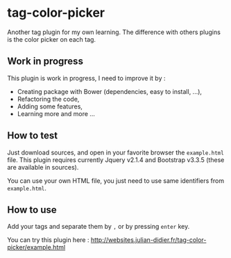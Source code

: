 # tag-color-picker

Another tag plugin for my own learning. The difference with others plugins is the color picker on each tag.

## Work in progress

This plugin is work in progress, I need to improve it by :
- Creating package with Bower (dependencies, easy to install, ...),
- Refactoring the code,
- Adding some features,
- Learning more and more ... 

## How to test
Just download sources, and open in your favorite browser the `example.html` file. This plugin requires currently Jquery v2.1.4 and Bootstrap v3.3.5 (these are available in sources).

You can use your own HTML file, you just need to use same identifiers from `example.html`.

## How to use
Add your tags and separate them by `,` or by pressing `enter` key.

You can try this plugin here : http://websites.julian-didier.fr/tag-color-picker/example.html
